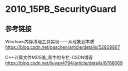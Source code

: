 # 2010_15PB_SecurityGuard







## 参考链接

Windows内存清理工具实现——从现象到本质<BR>
https://blog.csdn.net/paschen/article/details/52829867



C++计算文件MD5值_青牛的专栏-CSDN博客<BR>
https://blog.csdn.net/liuyan4794/article/details/8788069